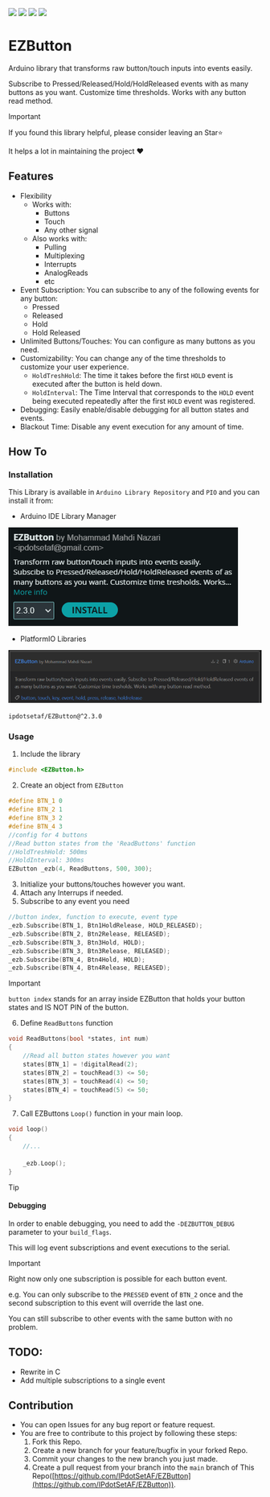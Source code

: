 <p align=left>
   <img src="https://img.shields.io/github/v/release/IPdotSetAF/EZButton"/>
   <img src="https://img.shields.io/github/release-date/IPdotSetAF/EZButton"/>
   <img src="https://img.shields.io/github/last-commit/IPdotSetAF/EZButton"/>
   <img src="https://img.shields.io/github/license/IPdotSetAF/EZButton"/>
   <!--<img src="https://img.shields.io/github/downloads/IPdotSetAF/EZButton/total"/>-->
</p>

# EZButton
Arduino library that transforms raw button/touch inputs into events easily.

Subscribe to Pressed/Released/Hold/HoldReleased events with as many buttons as you want. Customize time thresholds. Works with any button read method.

> [!IMPORTANT]
> If you found this library helpful, please consider leaving an Star⭐
> 
> It helps a lot in maintaining the project ❤️

## Features
- Flexibility
    - Works with:
        - Buttons
        - Touch
        - Any other signal
    - Also works with:
        - Pulling
        - Multiplexing
        - Interrupts
        - AnalogReads
        - etc
- Event Subscription: You can subscribe to any of the following events for any button:
    - Pressed
    - Released
    - Hold
    - Hold Released
- Unlimited Buttons/Touches: You can configure as many buttons as you need.
- Customizability: You can change any of the time thresholds to customize your user experience.
    - `HoldTreshHold`: The time it takes before the first `HOLD` event is executed after the button is held down.
    - `HoldInterval`: The Time Interval that corresponds to the `HOLD` event being executed repeatedly after the first `HOLD` event was registered.
- Debugging: Easily enable/disable debugging for all button states and events.
- Blackout Time: Disable any event execution for any amount of time.

## How To
### Installation
This Library is available in `Arduino Library Repository` and `PIO` and you can install it from: 
- Arduino IDE Library Manager

![arduino library manager](image-1.png)

- PlatformIO Libraries
  
![pltformio library](image.png)

`ipdotsetaf/EZButton@^2.3.0`
### Usage

1. Include the library
``` C++
#include <EZButton.h>
```
2. Create an object from `EZButton`
``` C++
#define BTN_1 0
#define BTN_2 1
#define BTN_3 2
#define BTN_4 3
//config for 4 buttons
//Read button states from the 'ReadButtons' function
//HoldTreshHold: 500ms
//HoldInterval: 300ms
EZButton _ezb(4, ReadButtons, 500, 300);
```
3. Initialize your buttons/touches however you want.
4. Attach any Interrups if needed.
5. Subscribe to any event you need
``` C++
//button index, function to execute, event type
_ezb.Subscribe(BTN_1, Btn1HoldRelease, HOLD_RELEASED);
_ezb.Subscribe(BTN_2, Btn2Release, RELEASED);
_ezb.Subscribe(BTN_3, Btn3Hold, HOLD);
_ezb.Subscribe(BTN_3, Btn3Release, RELEASED);
_ezb.Subscribe(BTN_4, Btn4Hold, HOLD);
_ezb.Subscribe(BTN_4, Btn4Release, RELEASED);
``` 
> [!IMPORTANT]
> `button index` stands for an array inside EZButton that holds your button states and IS NOT PIN of the button.

6. Define `ReadButtons` function
``` C++
void ReadButtons(bool *states, int num)
{
	//Read all button states however you want
	states[BTN_1] = !digitalRead(2);
	states[BTN_2] = touchRead(3) <= 50;
	states[BTN_3] = touchRead(4) <= 50;
	states[BTN_4] = touchRead(5) <= 50;
}
```
7. Call EZButtons `Loop()` function in your main loop.
``` C++
void loop()
{
	//...

	_ezb.Loop();
}
```

> [!TIP]
> #### Debugging
> In order to enable debugging, you need to add the `-DEZBUTTON_DEBUG` parameter to your `build_flags`.
> 
> This will log event subscriptions and event executions to the serial.

> [!IMPORTANT]
> Right now only one subscription is possible for each button event.
>
> e.g. You can only subscribe to the `PRESSED` event of `BTN_2` once and the second subscription to this event will override the last one.
>
> You can still subscribe to other events with the same button with no problem. 

## TODO:
- Rewrite in C 
- Add multiple subscriptions to a single event

## Contribution
- You can open Issues for any bug report or feature request.
- You are free to contribute to this project by following these steps:
   1. Fork this Repo.
   2. Create a new branch for your feature/bugfix in your forked Repo.
   3. Commit your changes to the new branch you just made.
   4. Create a pull request from your branch into the `main` branch of This Repo([https://github.com/IPdotSetAF/EZButton](https://github.com/IPdotSetAF/EZButton)).
